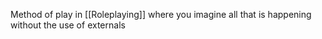 Method of play in [[Roleplaying]] where you imagine all that is happening without the use of externals

